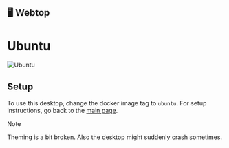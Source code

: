 ## 🖥️ Webtop
# Ubuntu
![Ubuntu](https://i.imgur.com/SPMtS35.png)

## Setup
To use this desktop, change the docker image tag to `ubuntu`. For setup instructions, go back to the [main page][main_repo].


> [!NOTE]
> Theming is a bit broken. Also the desktop might suddenly crash sometimes.



[main_repo]: https://github.com/tibor309/webtop/tree/main
